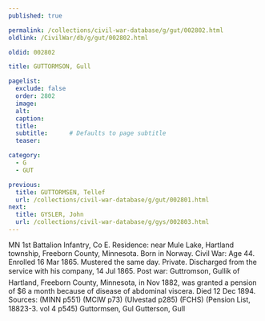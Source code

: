 ```yaml
---
published: true

permalink: /collections/civil-war-database/g/gut/002802.html
oldlink: /CivilWar/db/g/gut/002802.html

oldid: 002802

title: GUTTORMSON, Gull

pagelist:
  exclude: false
  order: 2802
  image: 
  alt:
  caption:
  title:
  subtitle:      # Defaults to page subtitle
  teaser:

category: 
  - G 
  - GUT

previous:
  title: GUTTORMSEN, Tellef
  url: /collections/civil-war-database/g/gut/002801.html  
next:
  title: GYSLER, John
  url: /collections/civil-war-database/g/gys/002803.html   
---
```

MN 1st Battalion Infantry, Co E. Residence: near Mule Lake, Hartland township, Freeborn County, Minnesota. Born in Norway. Civil War: Age 44. Enrolled 16 Mar 1865. Mustered the same day. Private. Discharged from the service with his company, 14 Jul 1865. Post war: &#147;Guttromson, Gullik&#148; of Hartland, Freeborn County, Minnesota, in Nov 1882, was granted a pension of $6 a month because of disease of abdominal viscera. Died 12 Dec 1894. Sources: (MINN p551) (MCIW p73) (Ulvestad p285) (FCHS) (Pension List, 18823-3. vol 4 p545) &#147;Guttormsen, Gul&#148; &#147;Gutterson, Gull&#148;
